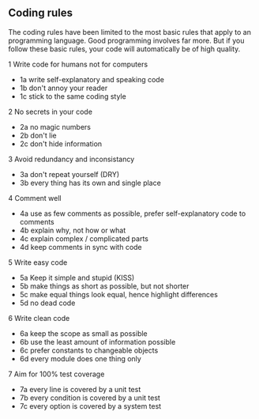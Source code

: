 ## Coding rules

The coding rules have been limited to the most basic rules that apply to 
an programming language. Good programming involves far more. But if you 
follow these basic rules, your code will automatically be of high quality. 

1 Write code for humans not for computers
* 1a write self-explanatory and speaking code 
* 1b don't annoy your reader
* 1c stick to the same coding style
	
2 No secrets in your code
* 2a no magic numbers
* 2b don't lie
* 2c don't hide information
	
3 Avoid redundancy and inconsistancy
* 3a don't repeat yourself (DRY)
* 3b every thing has its own and single place
	
4 Comment well
* 4a use as few comments as possible, prefer self-explanatory code to comments
* 4b explain why, not how or what
* 4c explain complex / complicated parts
* 4d keep comments in sync with code

5 Write easy code
* 5a Keep it simple and stupid (KISS)
* 5b make things as short as possible, but not shorter
* 5c make equal things look equal, hence highlight differences
* 5d no dead code

6 Write clean code
* 6a keep the scope as small as possible
* 6b use the least amount of information possible
* 6c prefer constants to changeable objects
* 6d every module does one thing only

7 Aim for 100% test coverage
* 7a every line is covered by a unit test
* 7b every condition is covered by a unit test
* 7c every option is covered by a system test
